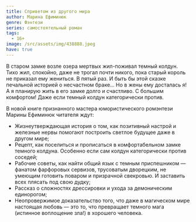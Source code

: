 ```yaml
---
title: Сприветом из другого мира
author: Марина Ефиминюк
genre: Фэнтези
series: самостоятельный роман
tags:
  - 16+
image: /src/assets/img/438888.jpeg
have: true
---
```

В старом замке возле озера мертвых жил-поживал темный колдун. Тихо жил, спокойно, даже не трогал почти никого, пока старый король не приказал ему жениться. В пятый раз. И быть бы этой сказке печальной историей о несчастном браке… Но в жены ему досталась я! А я планирую жить в его замке долго и счастливо. С большим комфортом! Даже если темный колдун категорически против.

В новой книге признанного мастера юмористического ромэнтези Марины Ефиминюк читателя ждут:

- Жизнеутверждающая история о том, как позитивный настрой и железные нервы помогают построить светлое будущее даже в другом мире;
- Рецепт, как поселиться и прописаться в комфортабельном замке темного колдуна. Особенно если сам колдун категорически против соседей;
- Рабочие советы, как найти общий язык с темным приспешником — фанатом фарфоровых сервизов, трусоватым дворецким, не умеющим готовить поваром и призрачной свекровью. И заставить всех плясать под свою дудку;
- Рассказ о сложностях дрессировки и ухода за демоническим единорогом;
- Неопровержимое доказательство того, что даже в магическом мире настоящая любовь — это то, что превращает темного мага (истинное воплощение зла!) в хорошего человека.
